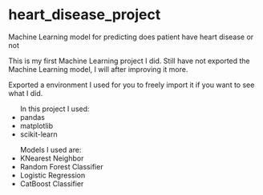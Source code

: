 # heart_disease_project
Machine Learning model for predicting does patient have heart disease or not

This is my first Machine Learning project I did. Still have not exported the Machine Learning model, I will after improving it more.

Exported a environment I used for you to freely import it if you want to see what I did.

<ul>
In this project I used: 

  <li>pandas</li>
  <li>matplotlib</li>
  <li>scikit-learn</li>
</ul>

<ul>
Models I used are:
  
  <li>KNearest Neighbor</li>
  <li>Random Forest Classifier</li>
  <li>Logistic Regression</li>
  <li>CatBoost Classifier</li>
</ul>
